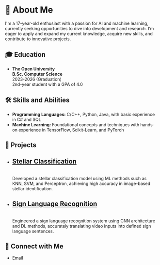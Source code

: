 # 👋 About Me

I'm a 17-year-old enthusiast with a passion for AI and machine learning, currently seeking opportunities to dive into development and research. I’m eager to apply and expand my current knowledge, acquire new skills, and contribute to innovative projects.

## 🎓 Education
- **The Open University**  
  **B.Sc. Computer Science**  
  2023-2026 (Graduation)  
  2nd-year student with a GPA of 4.0

## 🛠️ Skills and Abilities
- **Programming Languages:** C/C++, Python, Java, with basic experience in C# and SQL
- **Machine Learning:** Foundational concepts and techniques with hands-on experience in TensorFlow, Scikit-Learn, and PyTorch

## 🚀 Projects
- **<h2>[Stellar Classification](https://github.com/yourusername/stellar-classification)</h2>**  
  Developed a stellar classification model using ML methods such as KNN, SVM, and Perceptron, achieving high accuracy in image-based stellar identification.
  
- **<h2>[Sign Language Recognition](https://github.com/yourusername/sign-language-recognition)</h2>**  
  Engineered a sign language recognition system using CNN architecture and DL methods, accurately translating video inputs into defined sign language sentences.

## 🌟 Connect with Me
- [Email](mailto:talfig8@gmail.com)

